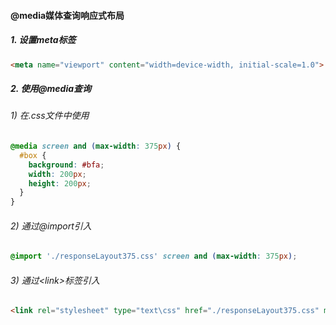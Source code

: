 #### @media媒体查询响应式布局
##### 1. 设置meta标签
```html
<meta name="viewport" content="width=device-width, initial-scale=1.0">
```

##### 2. 使用@media查询
###### 1) 在.css文件中使用
```css
@media screen and (max-width: 375px) {
  #box {
    background: #bfa;
    width: 200px;
    height: 200px;
  }
}
```

###### 2) 通过@import引入
```css
@import './responseLayout375.css' screen and (max-width: 375px);
```

###### 3) 通过\<link\>标签引入
```html
<link rel="stylesheet" type="text\css" href="./responseLayout375.css" media="screen and (max-width: 375px)">
```